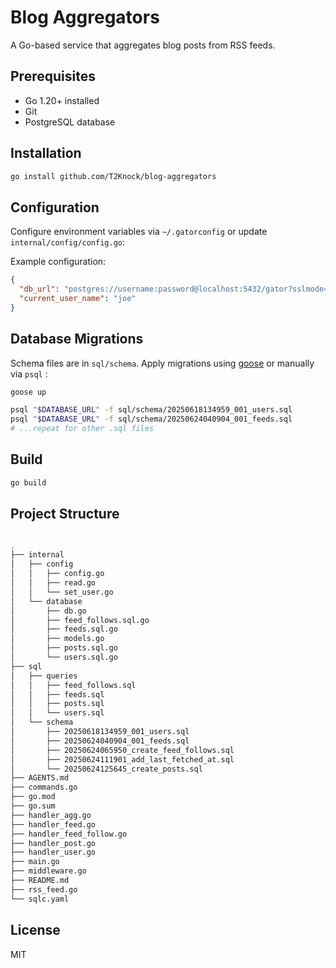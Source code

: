 # Blog Aggregators

A Go-based service that aggregates blog posts from RSS feeds.

## Prerequisites

- Go 1.20+ installed
- Git
- PostgreSQL database

## Installation

```bash
go install github.com/T2Knock/blog-aggregators
```

## Configuration

Configure environment variables via `~/.gatorconfig` or update `internal/config/config.go`:

Example configuration:

```json
{
  "db_url": "postgres://username:password@localhost:5432/gator?sslmode=disable",
  "current_user_name": "joe"
}
```

## Database Migrations

Schema files are in `sql/schema`. Apply migrations using [goose](https://github.com/pressly/goose) or manually via `psql` :

```bash
goose up
```

```bash
psql "$DATABASE_URL" -f sql/schema/20250618134959_001_users.sql
psql "$DATABASE_URL" -f sql/schema/20250624040904_001_feeds.sql
# ...repeat for other .sql files
```

## Build

```bash
go build
```

## Project Structure

```sh

.
├── internal
│   ├── config
│   │   ├── config.go
│   │   ├── read.go
│   │   └── set_user.go
│   └── database
│       ├── db.go
│       ├── feed_follows.sql.go
│       ├── feeds.sql.go
│       ├── models.go
│       ├── posts.sql.go
│       └── users.sql.go
├── sql
│   ├── queries
│   │   ├── feed_follows.sql
│   │   ├── feeds.sql
│   │   ├── posts.sql
│   │   └── users.sql
│   └── schema
│       ├── 20250618134959_001_users.sql
│       ├── 20250624040904_001_feeds.sql
│       ├── 20250624065950_create_feed_follows.sql
│       ├── 20250624111901_add_last_fetched_at.sql
│       └── 20250624125645_create_posts.sql
├── AGENTS.md
├── commands.go
├── go.mod
├── go.sum
├── handler_agg.go
├── handler_feed.go
├── handler_feed_follow.go
├── handler_post.go
├── handler_user.go
├── main.go
├── middleware.go
├── README.md
├── rss_feed.go
└── sqlc.yaml
```

## License

MIT
